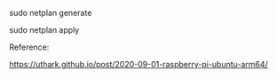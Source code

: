
sudo netplan generate

sudo netplan apply

Reference:

https://uthark.github.io/post/2020-09-01-raspberry-pi-ubuntu-arm64/
